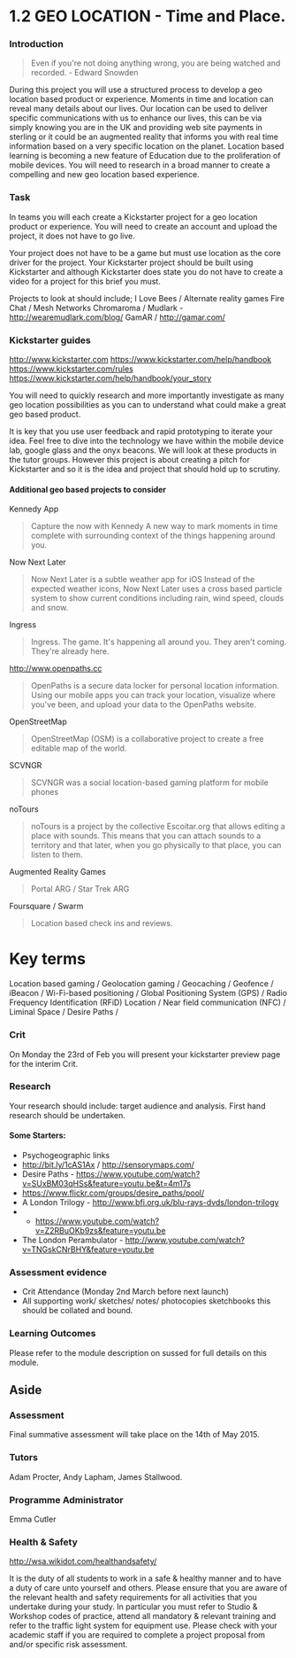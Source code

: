 # 1.2 GEO LOCATION - Time and Place. 

### Introduction 

> Even if you're not doing anything wrong, you are being watched and recorded. - Edward Snowden

During this project you will use a structured process to develop a geo location based product or experience.  Moments in time and location can reveal many details about our lives. Our location can be used to deliver specific communications with us to enhance our lives, this can be via simply knowing you are in the UK and providing web site payments in sterling or it could be an augmented reality that informs you with real time information based on a very specific location on the planet. Location based learning is becoming a new feature of Education due to the proliferation of mobile devices. You will need to research in a broad manner to create a compelling and new geo location based experience.

### Task  
In teams you will each create a Kickstarter project for a geo location product or experience. You will need to create an account and upload the project, it does not have to go live. 

Your project does not have to be a game but must use location as the core driver for the project. Your Kickstarter project should be built using Kickstarter and although Kickstarter does state you do not have to create a video for a project for this brief you must.

Projects to look at should include;
I Love Bees   / Alternate reality games
Fire Chat   /  Mesh Networks
Chromaroma  / Mudlark - http://wearemudlark.com/blog/
GamAR /  http://gamar.com/ 

### Kickstarter guides
http://www.kickstarter.com 
https://www.kickstarter.com/help/handbook
https://www.kickstarter.com/rules
https://www.kickstarter.com/help/handbook/your_story

You will need to quickly research and more importantly investigate as many geo location possibilities as you can to understand what could make a great geo based product.

It is key that you use user feedback and rapid prototyping to iterate your idea.  Feel free to dive into the technology we have within the mobile device lab, google glass and the onyx beacons. We will look at these products in the tutor groups. However this project is about creating a pitch for Kickstarter and so it is the idea and project that should hold up to scrutiny. 

#### Additional geo based projects to consider

Kennedy App

> Capture the now with Kennedy
> A new way to mark moments in time complete with surrounding context of the things happening around you.

Now Next Later

> Now Next Later is a subtle weather app for iOS
> Instead of the expected weather icons, Now Next Later uses a cross based particle system to show current conditions including rain, wind speed, clouds and snow.

Ingress 

> Ingress.  The game.
It's happening all around you. They
aren't coming. They're already here. 

http://www.openpaths.cc

> OpenPaths is a secure data locker for personal location information. Using our mobile apps you can track your location, visualize where you've been, and upload your data to the OpenPaths website. 

OpenStreetMap

> OpenStreetMap (OSM) is a collaborative project to create a free editable map of the world.

SCVNGR

> SCVNGR was a social location-based gaming platform for mobile phones

noTours 

> noTours is a project by the collective Escoitar.org that allows editing a place with sounds. This means that you can attach sounds to a territory and that later, when you go physically to that place, you can listen to them.

Augmented Reality Games  
> Portal ARG / Star Trek ARG

Foursquare /  Swarm 
> Location based check ins and reviews.

# Key terms

Location based gaming / Geolocation gaming / Geocaching
/ Geofence / iBeacon / Wi-Fi-based positioning / Global Positioning System (GPS) / Radio Frequency Identification (RFiD) Location / Near field communication (NFC) /  Liminal Space / Desire Paths /

### Crit

On Monday the 23rd of Feb you will present your kickstarter preview page for the interim Crit.  

### Research
Your research should include: target audience and analysis.
First hand research should be undertaken. 

#### Some Starters:
- Psychogeographic links
- 	http://bit.ly/1cAS1Ax  /  http://sensorymaps.com/
- Desire Paths  - https://www.youtube.com/watch?v=SUxBM03qHSs&feature=youtu.be&t=4m17s
- https://www.flickr.com/groups/desire_paths/pool/
- A London Trilogy -  http://www.bfi.org.uk/blu-rays-dvds/london-trilogy
-	- https://www.youtube.com/watch?v=Z2RBuOKb9zs&feature=youtu.be 
- The London Perambulator -  http://www.youtube.com/watch?v=TNGskCNrBHY&feature=youtu.be

### Assessment evidence
 
- Crit Attendance (Monday 2nd March before next launch)
- All supporting work/ sketches/ notes/ photocopies sketchbooks this should be collated and bound.

### Learning Outcomes
Please refer to the module description on sussed for full details on this module.

## Aside
 
### Assessment 
Final summative assessment will take place on the 14th of May 2015. 

### Tutors
Adam Procter, Andy Lapham, James Stallwood.

### Programme Administrator 
Emma Cutler 

### Health & Safety
http://wsa.wikidot.com/healthandsafety/

It is the duty of all students to work in a safe & healthy manner and to have a duty of care unto yourself and others. Please ensure that you are aware of the relevant health and safety requirements for all activities that you undertake during your study. In particular you must refer to Studio & Workshop codes of practice, attend all mandatory & relevant training and refer to the traffic light system for equipment use. Please check with your academic staff if you are required to complete a project proposal from and/or specific risk assessment.
